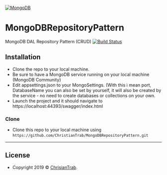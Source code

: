 

<a href="https://www.mongodb.com/"><img src="https://www.google.com/url?sa=i&source=images&cd=&ved=2ahUKEwjg1Li9oqfhAhVyMewKHfLDCrkQjRx6BAgBEAU&url=https%3A%2F%2Fwww.fool.com%2Fquote%2Fnasdaq%2Fmongodb%2Fmdb%2F&psig=AOvVaw3_DLM9W5gRFlKEHDeRUadT&ust=1553946098725379" title="MongoDB Repository Pattern" alt="MongoDB"></a>

<!-- [![FVCproductions](https://avatars1.githubusercontent.com/u/4284691?v=3&s=200)](http://fvcproductions.com) -->

# MongoDBRepositoryPattern
MongoDB DAL Repository Pattern (CRUD)
[![Build Status](http://img.shields.io/travis/badges/badgerbadgerbadger.svg?style=flat-square)](https://travis-ci.org/badges/badgerbadgerbadger)


## Installation

- Clone the repo to your local machine.
- Be sure to have a MongoDB service running on your local machine (MongoDB Community)
- Edit appsettings.json to your MongoSettings. (With this i mean port, DatabaseName you can also be set by yourself, it will also be created by the service - no need to create databases or collections on your own.
- Launch the project and it should navigate to https://localhost:44393/swagger/index.html

### Clone

- Clone this repo to your local machine using `https://github.com/ChristianTrab/MongoDBRepositoryPattern.git`

---

## License

- Copyright 2019 © <a href="http://www.christiantrab.dk" target="_blank">ChrisianTrab</a>.
